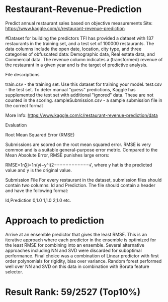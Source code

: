 # Restaurant-Revenue-Prediction
Predict annual restaurant sales based on objective measurements
Site: https://www.kaggle.com/c/restaurant-revenue-prediction

#Dataset for building the predictors
TFI has provided a dataset with 137 restaurants in the training set, and a test set of 100000 restaurants. The data columns include the open date, location, city type, and three categories of obfuscated data: Demographic data, Real estate data, and Commercial data. The revenue column indicates a (transformed) revenue of the restaurant in a given year and is the target of predictive analysis. 

File descriptions

train.csv - the training set. Use this dataset for training your model. 
test.csv - the test set. To deter manual "guess" predictions, Kaggle has supplemented the test set with additional "ignored" data. These are not counted in the scoring.
sampleSubmission.csv - a sample submission file in the correct format

More Info: https://www.kaggle.com/c/restaurant-revenue-prediction/data

Evaluation

Root Mean Squared Error (RMSE)

Submissions are scored on the root mean squared error. RMSE is very common and is a suitable general-purpose error metric. Compared to the Mean Absolute Error, RMSE punishes large errors:

RMSE=1n∑i=1n(yi−y^i)2−−−−−−−−−−−−√,
where y hat is the predicted value and y is the original value.

Submission File
For every restaurant in the dataset, submission files should contain two columns: Id and Prediction. 
The file should contain a header and have the following format:

Id,Prediction
0,1.0
1,1.0
2,1.0
etc.

# Approach to prediction

Arrive at an ensemble predictor that gives the least RMSE. This is an iterative approach where each predictor in the ensemble is optimized for the least RMSE for combining into an ensemble. Several alternative approaches including NN and SVD were discarded for suboptimal performance. Final choice was a combination of Linear predictor with first order polynomials for rigidity, bias over variance. Random forest performed well over NN and SVD on this data in combination with Boruta feature selector.

# Result Rank: 59/2527 (Top10%)


